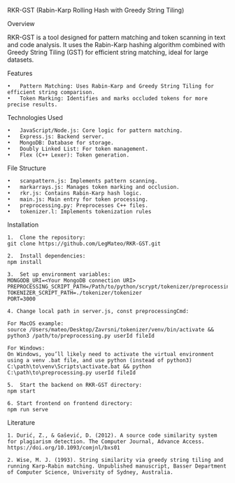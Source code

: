 RKR-GST (Rabin-Karp Rolling Hash with Greedy String Tiling)

Overview

RKR-GST is a tool designed for pattern matching and token scanning in text and code analysis. It uses the Rabin-Karp hashing algorithm combined with Greedy String Tiling (GST) for efficient string matching, ideal for large datasets.

Features

    •	Pattern Matching: Uses Rabin-Karp and Greedy String Tiling for efficient string comparison.
    •	Token Marking: Identifies and marks occluded tokens for more precise results.

Technologies Used

    •	JavaScript/Node.js: Core logic for pattern matching.
    •	Express.js: Backend server.
    •	MongoDB: Database for storage.
    •	Doubly Linked List: For token management.
    •	Flex (C++ Lexer): Token generation.

File Structure

    •	scanpattern.js: Implements pattern scanning.
    •	markarrays.js: Manages token marking and occlusion.
    •	rkr.js: Contains Rabin-Karp hash logic.
    •	main.js: Main entry for token processing.
    •	preprocessing.py: Preprocesses C++ files.
    •	tokenizer.l: Implements tokenization rules

Installation

    1.	Clone the repository:
    git clone https://github.com/LegMateo/RKR-GST.git

    2.	Install dependencies:
    npm install

    3.	Set up environment variables:
    MONGODB_URI=<Your MongoDB connection URI>
    PREPROCESSING_SCRIPT_PATH=/Path/to/python/scrypt/tokenizer/preprocessing.py
    TOKENIZER_SCRIPT_PATH=./tokenizer/tokenizer
    PORT=3000

    4. Change local path in server.js, const preprocessingCmd:

    For MacOS example:
    source /Users/mateo/Desktop/Zavrsni/tokenizer/venv/bin/activate && python3 /path/to/preprocessing.py userId fileId

    For Windows:
    On Windows, you’ll likely need to activate the virtual environment using a venv .bat file, and use python (instead of python3)
    C:\path\to\venv\Scripts\activate.bat && python C:\path\to\preprocessing.py userId fileId

    5.	Start the backend on RKR-GST directory:
    npm start

    6. Start frontend on frontend directory:
    npm run serve

Literature

    1. Durić, Z., & Gašević, D. (2012). A source code similarity system for plagiarism detection. The Computer Journal, Advance Access. https://doi.org/10.1093/comjnl/bxs01

    2. Wise, M. J. (1993). String similarity via greedy string tiling and running Karp-Rabin matching. Unpublished manuscript, Basser Department of Computer Science, University of Sydney, Australia.

